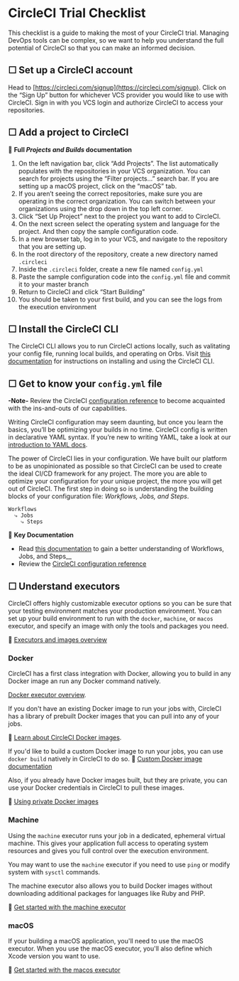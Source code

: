 # CircleCI Trial Checklist
This checklist is a guide to making the most of your CircleCI trial. Managing DevOps tools can be complex, so we want to help you understand the full potential of CircleCI so that you can make an informed decision.

## &#9744; Set up a CircleCI account
Head to [https://circleci.com/signup](https://circleci.com/signup). Click on the “Sign Up” button for whichever VCS provider you would like to use with CircleCI. Sign in with you VCS login and authorize CircleCI to access your repositories.

## &#9744; Add a project to CircleCI
:page_facing_up: __Full _Projects and Builds_ documentation__

1. On the left navigation bar, click “Add Projects”. The list automatically populates with the repositories in your VCS organization. You can search for projects using the “Filter projects…” search bar. If you are setting up a macOS project, click on the “macOS” tab.
2. If you aren’t seeing the correct repositories, make sure you are operating in the correct organization. You can switch between your organizations using the drop down in the top left corner.
3. Click “Set Up Project” next to the project you want to add to CircleCI.
4. On the next screen select the operating system and language for the project. And then copy the sample configuration code.
5. In a new browser tab, log in to your VCS, and navigate to the repository that you are setting up.
6. In the root directory of the repository, create a new directory named `.circleci`
7. Inside the `.circleci` folder, create a new file named `config.yml`
8. Paste the sample configuration code into the `config.yml` file and commit it to your master branch
9. Return to CircleCI and click “Start Building”
10. You should be taken to your first build, and you can see the logs from the execution environment

## &#9744; Install the CircleCI CLI
The CircleCI CLI allows you to run CircleCI actions locally, such as valitating your config file, running local builds, and operating on Orbs. Visit [this documentation](https://circleci.com/docs/2.0/local-cli/#section=configuration) for instructions on installing and using the CircleCI CLI.

## &#9744; Get to know your `config.yml` file
__-Note-__ Review the CircleCI [configuration reference](https://circleci.com/docs/2.0/configuration-reference/#section=configuration) to become acquainted with the ins-and-outs of our capabilities.

Writing CircleCI configuration may seem daunting, but once you learn the basics, you’ll be optimizing your builds in no time. CircleCI config is written in declarative YAML syntax. If you’re new to writing YAML, take a look at our [introduction to YAML docs](https://circleci.com/docs/2.0/writing-yaml/#section=configuration).

The power of CircleCI lies in your configuration. We have built our platform to be as unopinionated as possible so that CircleCI can be used to create the ideal CI/CD framework for any project. The more you are able to optimize your configuration for your unique project, the more you will get out of CircleCI. The first step in doing so is understanding the building blocks of your configuration file: _Workflows, Jobs, and Steps_.

```
Workflows
  ⤷ Jobs
    ⤷ Steps
```

:page_facing_up: __Key Documentation__
* Read [this documentation](https://circleci.com/docs/2.0/jobs-steps/) to gain a better understanding of Workflows, Jobs, and Steps__
* Review the [CircleCI configuration reference](https://circleci.com/docs/2.0/configuration-reference/#section=configuration)

## &#9744; Understand executors
CircleCI offers highly customizable executor options so you can be sure that your testing environment matches your production environment. You can set up your build environment to run with the `docker`, `machine`, or `macos` executor, and specify an image with only the tools and packages you need.

:page_facing_up: [Executors and images overview](https://circleci.com/docs/2.0/executor-intro/#section=configuration)

### Docker
CircleCI has a first class integration with Docker, allowing you to build in any Docker image an run any Docker command natively.

[Docker executor overview](https://circleci.com/docs/2.0/executor-types/#using-docker).

If you don't have an existing Docker image to run your jobs with, CircleCI has a library of prebuilt Docker images that you can pull into any of your jobs.

:page_facing_up: [Learn about CircleCI Docker images](https://circleci.com/docs/2.0/circleci-images/#section=configuration).

If you'd like to build a custom Docker image to run your jobs, you can use `docker build` natively in CircleCI to do so.
:page_facing_up: [Custom Docker image documentation](https://circleci.com/docs/2.0/custom-images/#section=configuration)

Also, if you already have Docker images built, but they are private, you can use your Docker credentials in CircleCI to pull these images.

:page_facing_up: [Using private Docker images](https://circleci.com/docs/2.0/private-images/#section=configuration)

### Machine
Using the `machine` executor runs your job in a dedicated, ephemeral virtual machine. This gives your application full access to operating system resources and gives you full control over the execution environment.

You may want to use the `machine` executor if you need to use `ping` or modify system with `sysctl` commands.

The machine executor also allows you to build Docker images without downloading additional packages for languages like Ruby and PHP.

:page_facing_up: [Get started with the machine executor](https://circleci.com/docs/2.0/executor-types/#using-machine)

### macOS
If your building a macOS application, you'll need to use the macOS executor. When you use the macOS executor, you'll also define which Xcode version you want to use.

:page_facing_up: [Get started with the macos executor](https://circleci.com/docs/2.0/executor-types/#using-macos)
